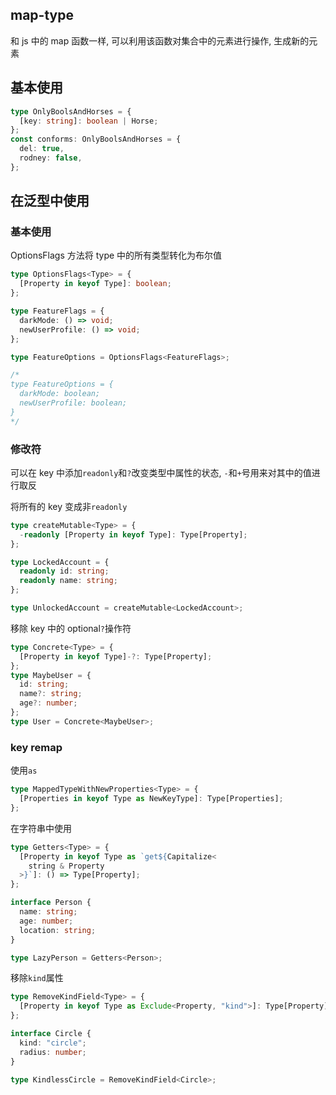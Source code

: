 ## map-type

和 js 中的 map 函数一样, 可以利用该函数对集合中的元素进行操作, 生成新的元素

## 基本使用

```ts
type OnlyBoolsAndHorses = {
  [key: string]: boolean | Horse;
};
const conforms: OnlyBoolsAndHorses = {
  del: true,
  rodney: false,
};
```

## 在泛型中使用

### 基本使用

OptionsFlags 方法将 type 中的所有类型转化为布尔值

```ts
type OptionsFlags<Type> = {
  [Property in keyof Type]: boolean;
};

type FeatureFlags = {
  darkMode: () => void;
  newUserProfile: () => void;
};

type FeatureOptions = OptionsFlags<FeatureFlags>;

/*
type FeatureOptions = {     
  darkMode: boolean;  
  newUserProfile: boolean; 
}
*/
```

### 修改符

可以在 key 中添加`readonly`和`?`改变类型中属性的状态, `-`和`+`号用来对其中的值进行取反

将所有的 key 变成非`readonly`

```ts
type createMutable<Type> = {
  -readonly [Property in keyof Type]: Type[Property];
};

type LockedAccount = {
  readonly id: string;
  readonly name: string;
};

type UnlockedAccount = createMutable<LockedAccount>;
```

移除 key 中的 optional`?`操作符

```ts
type Concrete<Type> = {
  [Property in keyof Type]-?: Type[Property];
};
type MaybeUser = {
  id: string;
  name?: string;
  age?: number;
};
type User = Concrete<MaybeUser>;
```

### key remap

使用`as`
```ts
type MappedTypeWithNewProperties<Type> = {
  [Properties in keyof Type as NewKeyType]: Type[Properties];
};
```

在字符串中使用
```ts
type Getters<Type> = {
  [Property in keyof Type as `get${Capitalize<
    string & Property
  >}`]: () => Type[Property];
};

interface Person {
  name: string;
  age: number;
  location: string;
}

type LazyPerson = Getters<Person>;

```
移除`kind`属性
```ts
type RemoveKindField<Type> = {
  [Property in keyof Type as Exclude<Property, "kind">]: Type[Property];
};

interface Circle {
  kind: "circle";
  radius: number;
}

type KindlessCircle = RemoveKindField<Circle>;
```
